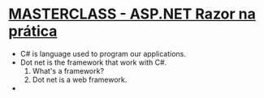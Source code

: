 # [MASTERCLASS - ASP.NET Razor na prática](https://www.youtube.com/watch?v=UNMfTGiAR2c)

* C# is language used to program our applications.
* Dot net is the framework that work with C#.
    1. What's a framework?
    2. Dot net is a web framework.
* 